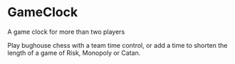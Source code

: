 # GameClock
A game clock for more than two players

Play bughouse chess with a team time control, or add a time to shorten the length of a game of Risk, Monopoly or Catan.
